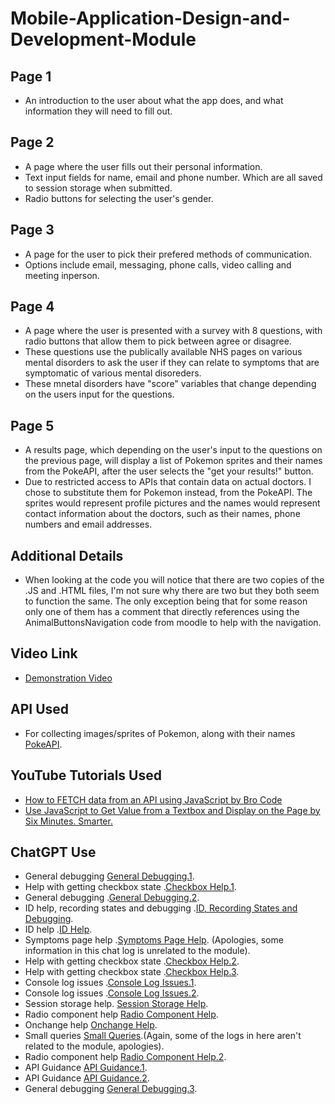 # Mobile-Application-Design-and-Development-Module
## Page 1
- An introduction to the user about what the app does, and what information they will need to fill out.
## Page 2
- A page where the user fills out their personal information.
- Text input fields for name, email and phone number. Which are all saved to session storage when submitted.
- Radio buttons for selecting the user's gender.
## Page 3
- A page for the user to pick their prefered methods of communication.
- Options include email, messaging, phone calls, video calling and meeting inperson.
## Page 4
- A page where the user is presented with a survey with 8 questions, with radio buttons that allow them to pick between agree or disagree.
- These questions use the publically available NHS pages on various mental disorders to ask the user if they can relate to symptoms that are symptomatic of various mental disoreders.
- These mnetal disorders have "score" variables that change depending on the users input for the questions.
## Page 5
- A results page, which depending on the user's input to the questions on the previous page, will display a list of Pokemon sprites and their names from the PokeAPI, after the user selects the "get your results!" button.
- Due to restricted access to APIs that contain data on actual doctors. I chose to substitute them for Pokemon instead, from the PokeAPI. The sprites would represent profile pictures and the names would represent contact information about the doctors, such as their names, phone numbers and email addresses.
## Additional Details
- When looking at the code you will notice that there are two copies of the .JS and .HTML files, I'm not sure why there are two but they both seem to function the same. The only exception being that for some reason only one of them has a comment that directly references using the AnimalButtonsNavigation code from moodle to help with the navigation.
## Video Link
- [Demonstration Video](https://liverguac-my.sharepoint.com/:v:/g/personal/j_rogers2_rgu_ac_uk/EXDwTALJaeJPh_Ada1EYISsBnMARYhcpJLac1LirVS9hmA?nav=eyJyZWZlcnJhbEluZm8iOnsicmVmZXJyYWxBcHAiOiJPbmVEcml2ZUZvckJ1c2luZXNzIiwicmVmZXJyYWxBcHBQbGF0Zm9ybSI6IldlYiIsInJlZmVycmFsTW9kZSI6InZpZXciLCJyZWZlcnJhbFZpZXciOiJNeUZpbGVzTGlua0NvcHkifX0&e=AOtdD8)
## API Used
- For collecting images/sprites of Pokemon, along with their names [PokeAPI](https://pokeapi.co/).
## YouTube Tutorials Used
- [How to FETCH data from an API using JavaScript by Bro Code](https://www.youtube.com/watch?v=37vxWr0WgQk&t=676s)
- [Use JavaScript to Get Value from a Textbox and Display on the Page by Six Minutes. Smarter.](https://www.youtube.com/watch?v=aEj0Wu33hJM&t=335s)
## ChatGPT Use
- General debugging [General Debugging.1](https://chat.openai.com/c/f69dc5b7-2ba2-43d6-bbc9-d1a27154389d).
- Help with getting checkbox state .[Checkbox Help.1](https://chat.openai.com/c/3e3f8909-f6df-4cb6-ab7f-6d3eecaeff66).
- General debugging .[General Debugging.2](https://chat.openai.com/c/679b555e-17e6-498d-bc57-98bf7781c7e3).
- ID help, recording states and debugging .[ID, Recording States and Debugging](https://chat.openai.com/c/036f3b64-0e8d-4e1a-bdb8-75e53609b732).
- ID help .[ID Help](https://chat.openai.com/c/1d0e8246-7d2b-4ae9-9d60-d8a9663f49ea).
- Symptoms page help .[Symptoms Page Help](https://chat.openai.com/c/8df9fbad-4f0e-4cef-8666-e4ceb2973190). (Apologies, some information in this chat log is unrelated to the module).
- Help with getting checkbox state .[Checkbox Help.2](https://chat.openai.com/c/19268bb1-520b-4767-9348-a4b721b72d2a).
- Help with getting checkbox state .[Checkbox Help.3](https://chat.openai.com/c/49ca61da-1152-4015-8e2e-2c0e49cbd86b).
- Console log issues .[Console Log Issues.1](https://chat.openai.com/c/d5a02d19-8092-4161-9633-216c60ad774d).
- Console log issues .[Console Log Issues.2](https://chat.openai.com/c/e64c4f94-e345-4bec-a98c-100752f2640d).
- Session storage help. [Session Storage Help](https://chat.openai.com/c/af3d13b6-93f8-4337-9aca-bbb288b18e05).
- Radio component help [Radio Component Help](https://chat.openai.com/c/2b516004-ae8f-475e-b9ac-57f032bc6a1b).
- Onchange help [Onchange Help](https://chat.openai.com/c/5b973bb3-9f9f-4ce9-9200-30774be2e947).
- Small queries [Small Queries](https://chat.openai.com/c/7e8def2b-1309-46bb-bc85-73690ff9a380).(Again, some of the logs in here aren't related to the module, apologies).
- Radio component help [Radio Component Help.2](https://chat.openai.com/c/92065dfb-a7d9-4193-a772-44e64edda4c2).
- API Guidance [API Guidance.1](https://chat.openai.com/c/8b0747db-d89b-4a8f-b965-428b7e0381e1).
- API Guidance [API Guidance.2](https://chat.openai.com/c/331a680c-4928-4411-92ae-cb529011df14).
- General debugging [General Debugging.3](https://chat.openai.com/c/10459918-05e7-4a6f-9ff4-1419e623e83f).
